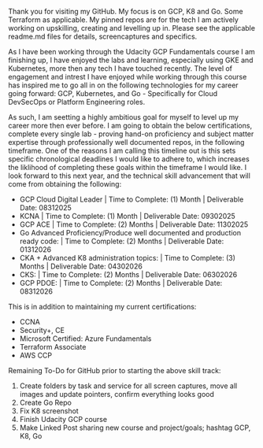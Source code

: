 Thank you for visiting my GitHub. My focus is on GCP, K8 and Go. Some Terraform as applicable. My pinned repos are for the tech I am actively working on upskilling, creating and levelling up in. Please see the applicable readme.md files for details, screencaptures and specifics. 

As I have been working through the Udacity GCP Fundamentals course I am finishing up, I have enjoyed the labs and learning, especially using GKE and Kubernetes, more then any tech I have touched recently. The level of engagement and intrest I have enjoyed while working through this course has inspired me to go all in on the following technologies for my career going forward: GCP, Kubernetes, and Go - Specifically for Cloud DevSecOps or Platform Engineering roles.

As such, I am seetting a highly ambitious goal for myself to level up my career more then ever before. I am going to obtain the below certifications, complete every single lab - proving hand-on proficiency and subject matter expertise through professionally well documented repos, in the following timeframe. One of the reasons I am calling this timeline out is this sets specific chronological deadlines I would like to adhere to, which increases the liklihood of completing these goals within the timeframe I would like. I look forward to this next year, and the technical skill advancement that will come from obtaining the following:

- GCP Cloud Digital Leader | Time to Complete: (1) Month | Deliverable Date: 08312025
- KCNA | Time to Complete: (1) Month | Deliverable Date: 09302025
- GCP ACE | Time to Complete: (2) Months | Deliverable Date: 11302025
- Go Advanced Proficiency/Produce well documented and production ready code: | Time to Complete: (2) Months | Deliverable Date: 01312026
- CKA + Advanced K8 administration topics: | Time to Complete: (3) Months | Deliverable Date: 04302026
- CKS: | Time to Complete: (2) Months | Deliverable Date: 06302026
- GCP PDOE: | Time to Complete: (2) Months | Deliverable Date: 08312026

This is in addition to maintaining my current certifications:

- CCNA 
- Security+, CE
- Microsoft Certified: Azure Fundamentals
- Terraform Associate
- AWS CCP

Remaining To-Do for GitHub prior to starting the above skill track:
1. Create folders by task and service for all screen captures, move all images and update pointers, confirm everything looks good
2. Create Go Repo
3. Fix K8 screenshot
4. Finish Udacity GCP course 
5. Make Linked Post sharing new course and project/goals; hashtag GCP, K8, Go

